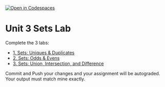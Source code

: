 [![Open in Codespaces](https://classroom.github.com/assets/launch-codespace-7f7980b617ed060a017424585567c406b6ee15c891e84e1186181d67ecf80aa0.svg)](https://classroom.github.com/open-in-codespaces?assignment_repo_id=12045946)
# Unit 3 Sets Lab

Complete the 3 labs:
* [1. Sets: Uniques & Duplicates](./1.sets_uniques&dups.pdf)
* [2. Sets: Odds & Evens](./2.sets_odds&evens.pdf)
* [3. Sets: Union, Intersection, and Difference](./3.sets_union&int&diff.pdf)

Commit and Push your changes and your assignment will be autograded.  Your output must match mine exactly.
